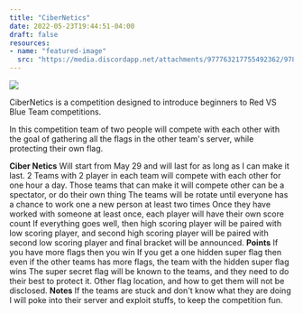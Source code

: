 ```yaml
---
title: "CiberNetics"
date: 2022-05-23T19:44:51-04:00
draft: false
resources:
- name: "featured-image"
  src: "https://media.discordapp.net/attachments/977763217755492362/978334765713326120/Part5.png"
---
```



![](https://media.discordapp.net/attachments/977763217755492362/978334765713326120/Part5.png)

CiberNetics is a competition designed to introduce beginners to Red VS Blue Team competitions.

In this competition team of two people will compete with each other with the goal of gathering 
all the flags in the other team's server, while protecting their own flag. 

**Ciber Netics**
Will start from May 29 and will last for as long as I can make it last.
2 Teams with 2 player in each team will compete with each other for one hour a day.
Those teams that can make it will compete other can be a spectator, or do their own thing
The teams will be rotate until everyone has a chance to work one a new person at least two times
Once they have worked with someone at least once, each player will have their own score count
If everything goes well, then high scoring player will be paired with low scoring player, and second high scoring player will be paired with second low scoring player and final bracket will be announced.
**Points**
If you have more flags then you win
If you get a one hidden super flag then even if the other teams has more flags, the team with the hidden super flag wins
The super secret flag will be known to the teams, and they need to do their best to protect it. Other flag location, and how to get them will not be disclosed.
**Notes**
If the teams are stuck and don't know what they are doing I will poke into their server and exploit stuffs, to keep the competition fun.
